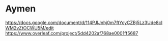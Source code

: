 # Aymen

https://docs.google.com/document/d/114PJlJnhj0m7ftYcyCZBj5Lz3Ude8cIWM2vZtOCWU5M/edit
https://www.overleaf.com/project/5dd4202af768ae0001ff5687
